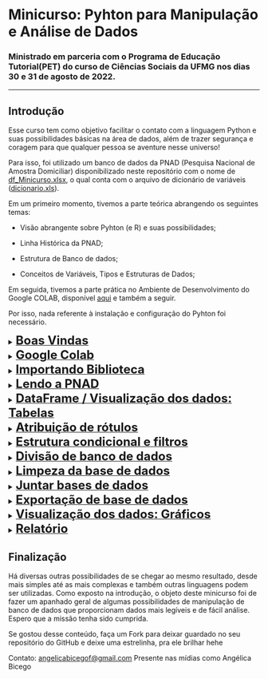 # Minicurso: Pyhton para Manipulação e Análise de Dados

### Ministrado em parceria com o Programa de Educação Tutorial(PET) do curso de Ciências Sociais da UFMG nos dias 30 e 31 de agosto de 2022.

---

## Introdução

Esse curso tem como objetivo facilitar o contato com a linguagem Python e suas possibilidades básicas na área de dados, além de trazer segurança e coragem para que qualquer pessoa se aventure nesse universo!

Para isso, foi utilizado um banco de dados da PNAD (Pesquisa Nacional de Amostra Domiciliar) disponibilizado neste repositório com o nome de [df_Minicurso.xlsx](../df_Minicurso.xlsx), o qual conta com o arquivo de dicionário de variáveis ([dicionario.xls](../dicionario_PNADC_microdados_trimestre4_20220224.xls)).

Em um primeiro momento, tivemos a parte teórica abrangendo os seguintes temas:

* Visão abrangente sobre Pyhton (e R) e suas possibilidades;

* Linha Histórica da PNAD;

* Estrutura de Banco de dados;

* Conceitos de Variáveis, Tipos e Estruturas de Dados;

Em seguida, tivemos a parte prática no Ambiente de Desenvolvimento do Google COLAB, disponível [aqui](https://colab.research.google.com/drive/1M88teWhAczc3CSpxYitFmRuNU6wB9iFP#scrollTo=3pkH1Qm8BySv) e também a seguir. 

Por isso, nada referente à instalação e configuração do Pyhton foi necessário.

</details>

<details>
      <summary>
            <b><u><font size="+2"> Boas Vindas </font></u></b>
      </summary>

Para dar boa sorte nesse processos e testar nosso ambiente de programação, vamos imprimir "Olá, Mundo!" na nossa tela.

```
print('Olá, Mundo!')
```

</details>

<details>
      <summary>
            <b><u><font size="+2"> Google Colab </font></u></b>
      </summary>

O Colaboratory ou “Colab” é um produto do Google Research, que permite que qualquer pessoa escreva e execute código Python arbitrário pelo navegador. Não requer nenhuma configuração e é sem custo financeiro.

* Seu Notebook

Você pode criar um notebook (livro de código) em Arquivos > Novo notebook para acompanhar o curso, testar seus códigos e fazer anotações OU fazer uma cópia desse  em Arquivos> Salvar uma Cópia, assim você terá acesso à esse arquivo no seu drive...


* Upload de Arquivos

O Google Colab não consegue ler um arquivo que está no nosso computador, por isso é importante colocar esse arquivo aqui dentro do nosso notebook todas as vezes que formos utilizá-los. Esse arquivo será excluído automaticamente após o encerramento do ambiente de excecução.

Para isso, clicar na pasta no canto esquerdo "Arquivos". Em seguida, clicar no primeiro item para fazer upload do arquivo que está no computador, encontrá-lo e clicar em Abrir, conforme a imagem:

<img src="https://github.com/abicego/Minicurso_Python/blob/master/images/colab_arquivos.jpg">

</details>

<details>
      <summary>
            <b><u><font size="+2"> Importando Biblioteca </font></u></b>
      </summary>

Neste primeiro momento, importaremos apenas a Biblioteca [PANDAS](https://pandas.pydata.org/) (com o "apelido" de pd), que é utilizada para manipulação e análise de dados, escrita em Python.

Obs: Biblioteca pode ser entendido como um conjunto de funções/ vários códigos que já foram escritos e estão disponíveis para serem usadas por qualquer pessoa ao utilizar essa linguagem

```
import pandas as pd
```

</details>

<details>
      <summary>
            <b><u><font size="+2"> Lendo a PNAD </font></u></b>
      </summary>

Agora, utilizamos uma função da biblioteca pandas para importar nosso arquivo de dados para esse ambiente

* Caso estivessemos usando Microdados:

1. Para abrir o arquivo usei a função read_fwf, porque ela "lê uma tabela de linhas formatadas de largura fixa no DataFrame" (há varias funções p/ diferentes a extensão: excel, csv, stata)

2. Já que a base de dados original não possui o separador de colunas enquanto delimitador (exemplo: " ; |), usei a propriedade width (largura) da função read_fwf para colocar as infos da coluna "Tamanho" (disponibilizadas no arquivo Dicionário da PNAD).
Ela tem que ser definida antes da função, para que consiga ser lida

3. O df original não possui um cabeçalho com o nome de cada coluna, por isso, defini o nome das colunas com o atributo .columns

```
width_df = [copiar e colar aqui a sequência numérica da coluna "Tamanho" presente no dicionário, exemplo: 4, 1, 2, 2, 2, 9, 7, ...]
df = pd.read_fwf('C:/Users/seucaminho/Arquivo.txt', header=None, dtype=str, widths=width_df)
df.columns = [copiar e colar aqui a sequência numérica da coluna "Código da variável" presente no dicionário, exemplo: 'Ano', 'Trimestre', 'Capital', 'RM_RIDE', 'UPA', ... ]
```

* Nosso arquivo (neste ambiente):

1. Fazer Upload do Arquivo no google Colab conforme descrito
2. Copiar Caminho deste arquivo
3. Usar a função pd.read_excel ler nossa base de dados


```
df_pnad = pd.read_excel('/content/df_Minicurso.xlsx')
```


Criar uma cópia do dataframe original, para garantir a integridade caso algo aconteça: ˋdf=df_pnadˋ

</details>

<details>
      <summary>
            <b><u><font size="+2"> DataFrame / Visualização dos dados: Tabelas </font></u></b>
      </summary>

Para fins didáticos, aqui o DataFrame pode ser ententido apenas como o banco de dados em si. 

Essa seção é dedicada para códigos que trazem uma visão mais ampla ou até mesmo individual de cada coluna, para analisarmos se ele foi lido corretamente, também tirar frequência das variáveis; fazer cruzamentos; agrupar colunas para melhorar a visualização....

Código para ver as 5 primeiras linhas do Dataframe (pode colocar numero no parenteses para aumentar a quantidade de linhas): `df_pnad.head()ˋ

Quantidade de linhas: `len(df)`

Quantidade de linhas e colunas: `df.shape`

Nome das colunas: `df.columns`

Banco de dados, de acordo com ascendência (ou não) em determinada coluna 

```
df.sort_values('V2010', ascending=True).head(20)
df.sort_values('V2010', ascending=False).head(20)
```

Visualização de duas (ou +) colunas, lado a lado

```
df[['V2007','V2010']]
df[['V2007','V2010']].head()
```

Ver a distribuição de acordo com determinada condição

```
df[df['V2005']==8][['UF',V2007','V2010']]
```

Cruzar 2 variáveis

```
pd.crosstab(index=df['V2007'], columns=df['V2010'])
```

Cruzar 3 variáveis

```
pd.crosstab(df['V2005'], [(df['V2007']), df['V2010']], rownames=['Condição'], colnames=['sexo', 'cor'])
```

Cruzar 3 variáveis de acordo com determinadas condições

```
pd.crosstab(df['V2005']=='8', [(df['V2007']=='01'), df['V2010']], rownames=['Condição'], colnames=['sexo', 'cor'])
```

Contagem de casos de determinada coluna de acordo com a categoria

```
df['V2007'].value_counts()
```

Agrupamento de casos por atributo e a média de outra caracteristica

```
df.groupby('V2007')['V2009'].mean()
```

Panorama geral da estatística descritiva do dataframe

```
df.describe()
```

Panorama geral estatística descritiva de uma coluna ou mais colunas

```
df_final[['V2009', 'VD4019']].describe()
```

</details>

<details>
      <summary>
            <b><u><font size="+2"> Atribuição de rótulos </font></u></b>
      </summary>

Aqui, veremos como alterar o nome das colunas e o rotulos dos dados. Vale ressaltar que quando um dado é do tipo string, este deve estar entre aspas (duplas ou simples), já se for numérico, tem que ser informado sem as aspas.

Relembrando nome das colunas: `df_pnad.columns`

Renomear Colunas

```
df=df.rename(columns={
      'V1022': 'Situação_do_domicílio',
      'V2005': 'Condição_no_domicílio',
      'V2007': 'Sexo',
      'V2009': 'Idade_do_morador',
      'V2010': 'Cor_ou_raça',
      'V3001': 'Sabe_ler_escrever',
      'V3009A': 'Curso_mais_elevado_que_frequentou',
      'V3014': 'Concluiu_este_curso',
      'V4001': 'Trabalhou_remunerado_dinheiro',
      'V4009': 'Quantos_trabalhos',
      'S01021': 'Quantos_moradores_celular',
      'S01022': 'Domicílio_telefone_fixo',
      'S01029': 'Algum_morador_acesso_internet',
      'S07009': 'Quem_foi_o_informante_deste_módulo',
      'VD3004': 'Nível_de_instrução_mais_elevado_alcançado',
      'VD3005': 'Anos_de_estudo',
      'VD4001' : 'Condição_em_relação_à_força_de_trabalho',
      'VD4002' : 'Condição_de_ocupação',
      'VD4007' : 'Posição_na_ocupação_no_trabalho',
      'VD4013' : 'Faixa_das_horas_trabalhadas',
      'VD4019' : 'Rendimento_mensal',
      'VD4031' : 'Horas_trabalhadas_semana',
      'VD4036' : 'Faixa_horas_trabalhadas_semana',
      'VDI5012' : 'Faixa_de_rendimento_domiciliar_per_capita'
})
```

Analisar a alteração dos nomes das colunas: `df.columns`

Renomear Atributos

```
df=df.replace({ 
      'Situação_do_domicílio' : {1:'Urbana',2:'Rural'},
      'Condição_no_domicílio' : {7 : 'Genro ou nora', 8 : 'Pai, mãe, padrasto ou madrasta', 9 : 'Sogro(a)'},
      'Sexo' : {1:'Homem',2:'Mulher'},
      'Cor_ou_raça' : {1:  'Branca', 2: 'Preta', 3: 'Amarela', 4: 'Parda', 5: 'Indígena', 9: 'Ignorado'},
      'Sabe_ler_escrever' : {1:'Sim',2:'Não'},
      'Curso_mais_elevado_que_frequentou' : {1: 'Creche (disponível apenas no questionário anual de educação)', 2: 'Pré-escola', 3: 'Classe de alfabetização - CA', 4: 'Alfabetização de jovens e adultos', 5: 'Antigo primário (elementar)', 6: 'Antigo ginásio (médio 1º ciclo)', 7: 'Regular do ensino fundamental ou do 1º grau', 8: 'Educação de jovens e adultos (EJA) ou supletivo do 1º grau', 9: 'Antigo científico, clássico, etc. (médio 2º ciclo)',10: 'Regular do ensino médio ou do 2º grau',11: 'Educação de jovens e adultos (EJA) ou supletivo do 2º grau',12: 'Superior - graduação',13: 'Especialização de nível superior',14: 'Mestrado',15: 'Doutorado'},
      'Concluiu_este_curso' : {1:'Sim',2:'Não'},
      'Trabalhou_remunerado_dinheiro' : {1:'Sim',2:'Não'},
      'Quantos_trabalhos' : {1:'Um', 2:'Dois', 3 : 'Três ou mais'},
      'Domicílio_telefone_fixo' : {1:'Sim',2:'Não'},
      'Algum_morador_acesso_internet' : {1:'Sim',2:'Não'},
      'Nível_de_instrução_mais_elevado_alcançado' : {1: 'Sem instrução e menos de 1 ano de estudo',2: 'Fundamental incompleto ou equivalente',3: 'Fundamental completo ou equivalente',4: 'Médio incompleto ou equivalente',5: 'Médio completo ou equivalente',6: 'Superior incompleto ou equivalente',7: 'Superior completo'},
      'Condição_em_relação_à_força_de_trabalho': {1: 'Pessoas na força de trabalho',2: 'Pessoas fora da força de trabalho'},
      'Condição_de_ocupação': {1: 'Pessoas ocupadas',2: 'Pessoas desocupadas'},
      'Posição_na_ocupação_no_trabalho' : {1: 'Empregado (inclusive trabalhador doméstico)',2: 'Empregador',3: 'Conta própria',4: 'Trabalhador familiar auxiliar'},
      'Faixa_horas_trabalhadas_semana' : {1: 'Até 14 horas', 2: '15 a 39 horas', 3: '40 a 44 horas',4: '45 a 48 horas', 5: '49 horas ou mais'},
      'Faixa_de_rendimento_domiciliar_per_capita' : {1: 'Até ¼ salário mínimo', 2: 'Mais de ¼ até ½ salário mínimo', 3: 'Mais de ½ até 1 salário mínimo', 4: 'Mais de 1 até 2 salários mínimos',5: 'Mais de 2  até 3 salários mínimos',6: 'Mais de 3 até 5 salários mínimos',7: 'Mais de 5 salários mínimos',9: 'Ignorado'},
})
```

Analisar a alteração dos nomes dos atributos: `df['Sexo'].value_counts()`

Comando para ver o tipo de dados de cada coluna: `df.dtypes`

</details>

<details>
      <summary>
            <b><u><font size="+2"> Estrutura condicional e filtros </font></u></b>
      </summary>

Criar uma variável de filtro baseada em condições, por exemplo: Se na coluna X o valor for igual a 1 e na Y for igual a 2, a variável de nome Filtro marcará Verdade (True), se não, Falso.

Criar nova variável de acordo com outras instruções (Retorna true ou false)

```
df['Filtro'] = ((df['UF'] == 31) & (df['Condição_no_domicílio'] == 'Pai, mãe, padrasto ou madrasta') & ((df['Idade_do_morador'] >= 18) & (df['Idade_do_morador'] <= 80)))
```

Verificar se a nova coluna consta na lista: `df.columns`

Ver a distribuição da Filtro, por coluna

```
df[df['Filtro']==True][['Filtro','UF','Condição_no_domicílio', 'Idade_do_morador']]
```

Fazer Agrupamento utilizando o método [.loc](https://pandas.pydata.org/docs/reference/api/pandas.DataFrame.loc.html). É mais utilizado para definir rapidamente instruções lógicas simples em poucas linhas quando a condição tiver um resultado binário (tanto verdadeiro quanto falso).

```
df.loc[(df['Idade_do_morador'] >=18 ) & (df['Idade_do_morador'] <=20),  'Faixa_Etaria'] = '18 a 20 anos'
df.loc[(df['Idade_do_morador'] >=21 ) & (df['Idade_do_morador'] <=30),  'Faixa_Etaria'] = '21 a 30 anos'
df.loc[(df['Idade_do_morador'] >=31 ) & (df['Idade_do_morador'] <=40),  'Faixa_Etaria'] = '31 a 40 anos'
df.loc[(df['Idade_do_morador'] >=41 ) & (df['Idade_do_morador'] <=50),  'Faixa_Etaria'] = '41 a 50 anos'
df.loc[(df['Idade_do_morador'] >=51 ) & (df['Idade_do_morador'] <=60),  'Faixa_Etaria'] = '51 a 60 anos'
df.loc[df['Idade_do_morador'] >= 61,  'Faixa_Etaria'] = '61 anos ou mais'
```

Ver a distribuição da coluna Filtro em relação às outras coluna

```
df[df['Filtro']==True][['Idade_do_morador','Faixa_Etaria']]
```

Frequência/ Contagem da Coluna com rótulos ascendentes

```
df['Faixa_Etaria'].value_counts(ascending=True)
```

</details>

<details>
      <summary>
            <b><u><font size="+2"> Divisão de banco de dados </font></u></b>
      </summary>

"Criar" um novo banco de dados baseado na coluna Filtro

Filtrar DataFrame com base em condição da coluna e salvar em um nome DataFrame

```
df_filter = df.loc[df['Filtro'] == True]
```

Analisar o shape do banco: `df_filter.shape`

</details>

<details>
      <summary>
            <b><u><font size="+2"> Limpeza da base de dados </font></u></b>
      </summary>

Limpar a base de dados consiste em apagar colunas ou casos não desejados.

Apagar Colunas e salvar outro DataFrame

```
df_filter1 = df_filter.drop(['Ano', 'Trimestre', 'UF', 'Capital', 'RM_RIDE',
                'Sabe_ler_escrever', 'Curso_mais_elevado_que_frequentou', 'Concluiu_este_curso',
                'Domicílio_telefone_fixo','Quem_foi_o_informante_deste_módulo',
                'Anos_de_estudo', 'Faixa_horas_trabalhadas_semana'], axis=1)
```

Escolher Colunas e salvá-las em outro DataFrame

```
df_filter2=df_filter[['Ano', 'Trimestre', 'UF', 'Capital', 'RM_RIDE',
                'Sabe_ler_escrever', 'Curso_mais_elevado_que_frequentou', 'Concluiu_este_curso',
                'Domicílio_telefone_fixo','Quem_foi_o_informante_deste_módulo',
                'Anos_de_estudo', 'Faixa_horas_trabalhadas_semana']]
```

Mostrar missing values no banco de dados (Se na/null = True) : `df_filter1.isna()`

Loop para mostrar a quantidade de null por coluna

```
for i in df_filter1:
    print(i,df_filter1[i].isna().sum())
```

Trocar missings values por outro numero

```
df_filter1['Quantos_trabalhos'] = df_filter1['Quantos_trabalhos'].fillna(0)
```

Fazer cópia do DataFrame para fazer teste de apagar linhas: `dfteste = df_filter1`

Apagar uma linha de acordo com vazio na coluna

```
dfteste = dfteste[dfteste['Rendimento_mensal'].notna()]
```

</details>

<details>
      <summary>
            <b><u><font size="+2"> Juntar bases de dados </font></u></b>
      </summary>

Juntar / Agrupar bancos de dados, funções disponíveis: [.concat()](https://pandas.pydata.org/docs/reference/api/pandas.concat.html); [.join()](https://pandas.pydata.org/docs/reference/api/pandas.DataFrame.join.html) e  [.merge()](https://pandas.pydata.org/docs/reference/api/pandas.DataFrame.merge.html)

Juntar Bancos Filter 1 e 2 baseado na coluna index (comum entre os dois) 

```
df_concat = pd.concat([df_filter1, df_filter2], axis=1)
```

Analisar shpe do banco: `df_concat.shape`

</details>

<details>
      <summary>
            <b><u><font size="+2"> Exportação de base de dados </font></u></b>
      </summary>

A qualquer momento é possível salvar/ exportar o banco de dados para uso posterior e em praticamente qualquer formato/ extensão (excel, csv, txt). O que muda é a função do pandas utilizada

Definir colunas que ficam / ordem

```
df_final=df_filter1[['Sexo', 'Idade_do_morador', 'Faixa_Etaria', 'Cor_ou_raça',
  'Faixa_de_rendimento_domiciliar_per_capita','Situação_do_domicílio',
  'Quantos_moradores_celular', 'Algum_morador_acesso_internet',
  'Nível_de_instrução_mais_elevado_alcançado',
  'Trabalhou_remunerado_dinheiro','Quantos_trabalhos',
  'Condição_em_relação_à_força_de_trabalho', 'Condição_de_ocupação',
  'Posição_na_ocupação_no_trabalho', 'Faixa_das_horas_trabalhadas',
  'Rendimento_mensal', 'Horas_trabalhadas_semana']]
```

Exportar Base de dados em tabela do excel **JUPYTER**


```
df_filter.to_excel('C:/[caminho]/[arquivo].xlsx', index=False, sheet_name='base') 

```

Exportar Base de dados em tabela do excel **COLAB**

```
from google.colab import files

df_final.to_excel('df_FINAL_Minicurso.xlsx')
files.download('df_FINAL_Minicurso.xlsx', index=False)
```

</details>

<details>
      <summary>
            <b><u><font size="+2"> Visualização dos dados: Gráficos </font></u></b>
      </summary>

Para gerar gráficos, é necessário importar as bibliotecas: [Seaborn](https://seaborn.pydata.org/index.html) e 
[Matplotlib](https://https://matplotlib.org/stable/api/_as_gen/matplotlib.pyplot.html). Vale ressaltar que é possível ajustar praticamente todos os aspectos visuais conforme consta nas respectivas documentações.

Obs: Para salvar os gráficos gerados como imagem (da extensão que preferir), o trecho de código é: fig.savefig('Nome do Arquivo.jpg'). Após esse processo, essa figura constará nos arquivos do colab e então basta clicar nos três pontinhos laterais e Fazer Download.

Importar bibliotecas

```
import matplotlib.pyplot as plt
import seaborn as sns
```

Relembrar colunas: `df_final.columns`


Plotar histograma do Matplotlib SEM formatação da distribuição por Sexo

```
plt.hist(df_final['Sexo'], 3)
plt.show()
```

Plotar histograma do Matplotlib COM formatação da distribuição por Sexo e salvá-lo

```
plt.title('Distribuição por Sexo', fontsize=12)
plt.xlabel('Sexo', fontsize=10)
plt.ylabel('Frequência Absoluta', fontsize=10)
plt.tick_params(labelsize=8)
plt.hist(df_final['Sexo'], 3, rwidth=0.9, color='#6fa8c7', alpha=0.7, edgecolor='black')
plt.savefig("Imagem5 - Distribuição Sexo.jpg")
plt.show()
```

Plotar Normal do Seaborn SEM formatação da distribuição por Idade

```
sns.distplot(df_final['Idade_do_morador'])

```

Plotar histograma do Seaborn SEM formatação da distribuição por Sexo e salvá-lo

```
sns.histplot(df_final['Sexo'])
fig = hist.get_figure()
fig.savefig('Imagem2 - Distribuição Sexo.png')
```

Plotar barplot do Seaborn COM formatação da distribuição de Cor/Raça por Sexo e salvá-lo (para as cores: usar atributo palette ou comando `sns.set_theme(style="darkgrid")´)

```
brplt = sns.barplot(x="Cor_ou_raça", y="Idade_do_morador", data=df_final,  palette="Greens_d");
fig = brplt.get_figure()
fig.savefig('Imagem2 - Distribuição Sexo.png')
```

Ver o tipo dos dados de cada coluna para avaliar adequação do gráfico: `df_pnad.dtypes`

Plotar boxplot do Seaborn COM formatação da distribuição de Condição de ocupação por Idade e salvá-lo

```
sns.set_theme(style="darkgrid")
boxplt = sns.boxplot(x ='Condição_de_ocupação', y ='Idade_do_morador', data = df)
fig = boxplt.get_figure()
fig.savefig('Imagem5 - Horas Trabalhadas vs Rendimento Mensal Sexo.jpg')
plt.show(boxplt)
```


Plotar scatterplot do Seaborn COM formatação da Distribuição de Horas trabalhadas por Rendimento Mensal e salvá-lo

```
scatt = sns.scatterplot(data=df_final, x='Horas_trabalhadas_semana', y='Rendimento_mensal', hue='Sexo', palette=['black', 'red'])
fig = scatt.get_figure()
fig.savefig('Imagem5 - Horas Trabalhadas vs Rendimento Mensal Sexo.jpg')
plt.show(scatt)
```

Plotar scatterplot do Seaborn COM formatação de elementos individuais da Distribuição de Horas trabalhadas por Rendimento Mensal e salvá-lo

```
scatt = sns.scatterplot(data=df_final, x='Horas_trabalhadas_semana', y='Rendimento_mensal', hue='Sexo', palette=['black', 'red'])
plt.title('Distribuição de Horas trabalhadas por Rendimento Mensal', fontsize=12)
plt.xlabel('Horas trabalhadas da semana', fontsize=10)
plt.ylabel('Rendimento Mensal', fontsize=10)
plt.tick_params(axis='both', which='major', labelsize=14)
fig = scatt.get_figure()
fig.savefig('Imagem6 - Horas Trabalhadas vs Rendimento Mensal Sexo.jpg')
plt.show(scatt)
```

</details>

<details>
      <summary>
            <b><u><font size="+2"> Relatório </font></u></b>
      </summary>

Já vimos como salvar os gráficos como imagem, agora, para salvar todo esse notebook (de extensão .ipynb), incluindo tópicos, textos, códigos e outputs (TUDO que aparece nele) em PDF, seguir o seguinte passo:

1. Clicar em Arquivos > Fazer Download > Fazer o download do .ipynb

2. Importar/ Fazer Upload desse arquivo para esse ambiente (conforme fizemos com a base de dados)

3. Rodar os trechos de código a seguir:

Fazer instalação de um pacote chamado Texlive, necessário nesse processo (duração de 60 segundos)

```
!sudo apt-get install texlive-xetex texlive-fonts-recommended texlive-plain-generic
```

```
!jupyter nbconvert --to pdf /content/KNN.ipynb
```

</details>

## Finalização

Há diversas outras possibilidades de se chegar ao mesmo resultado, desde mais simples até as mais complexas e também outras linguagens podem ser utilizadas. Como exposto na introdução, o objeto deste minicurso foi de fazer um apanhado geral de algumas possibilidades de manipulação de banco de dados que proporcionam dados mais legíveis e de fácil análise. Espero que a missão tenha sido cumprida.

Se gostou desse conteúdo, faça um Fork para deixar guardado no seu repositório do GitHub e deixe uma estrelinha, pra ele brilhar hehe

Contato:
angelicabicegof@gmail.com
Presente nas mídias como Angélica Bicego